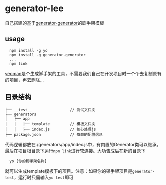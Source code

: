 # generator-lee
自己搭建的基于[generator-generator](https://github.com/yeoman/generator-generator)的脚手架模板

## usage
```
  npm install -g yo
  npm install -g generator-generator
  ...
  npm link
```
[yeoman](http://yeoman.io/learning/)是个生成脚手架的工具，不需要我们自己在开发项目时一个个去复制原有的项目，再去删除...

## 目录结构
```
├── __test__                 // 测试文件夹
├── generators
│   ├── app
│   │   ├── template         // 模板文件夹
│   │   ├── index.js         // 核心处理js
├── package.json             // 依赖的配置信息
```
代码逻辑都放在./generators/app/index.js中，有内置的Generator类可以继承。
最后在项目根目录下运行`npm link`进行软连接。大功告成后在新的目录下
```
  yo [你的脚手架名称]
```
就可以生成template模板下的项目。注意：如果你的架手架项目是`generator-test`，运行时只需输入`yo test`即可
